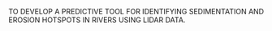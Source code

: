 TO DEVELOP A PREDICTIVE TOOL FOR IDENTIFYING SEDIMENTATION AND EROSION HOTSPOTS IN
RIVERS USING LIDAR DATA.​
